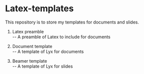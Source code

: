 # Latex-templates

This repository is to store my templates for documents and slides. 

1. Latex preamble   
-- A preamble of Latex to include for documents

2. Document template   
-- A template of Lyx for documents

3. Beamer template    
-- A template of Lyx for slides
